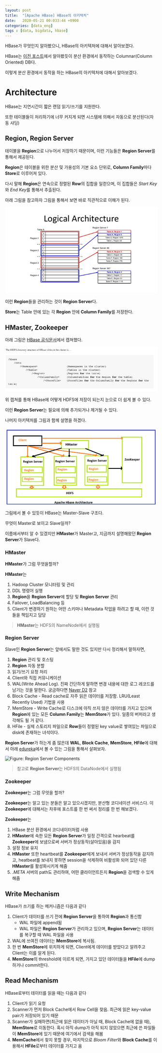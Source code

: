 ```yaml
---
layout: post
title:  "[Apache HBase] HBase의 아키텍처"
date:   2020-05-21 00:033:44 +0900
categories: [data_eng]
tags : [data, bigdata, hbase]
---
```


HBase가 무엇인지 알아봤으니, HBase의 아키텍처에 대해서 알아보겠다.

<!--more-->

HBase는 [이전 포스트](/data_eng/what-is-hbase)에서 알아봤듯이 분산 환경에서 동작하는 Columnar(Column Oriented) DB다.

이렇게 분산 환경에서 동작을 하는 HBase의 아키텍처에 대해서 알아보겠다.

# Architecture
HBase는 지연시간이 짧은 랜덤 읽기/쓰기를 지원한다.

또한 테이블들이 처리하기에 너무 커지게 되면 시스템에 의해서 자동으로 분산된다(자동 샤딩)

## Region, Region Server

테이블을 **Region**으로 나누어서 저장하기 때문이며, 이런 기능들은 **Region Server**를 통해서 제공된다.

**Region**은 테이블을 위한 분산 및 가용성의 기본 요소 단위로, **Column Family**마다 **Store**로 이루어져 있다.

다시 말해 **Region**은 연속으로 정렬된 **Row**의 집합을 일컫으며, 이 집합들은 *Start Key*와 *End Key*를 통해서 추출된다.

아래 그림을 참고하자 그림을 통해서 보면 바로 직관적으로 이해가 된다.

![Nick Dimiduk on SlideShare, Apache HBase 1.0 Release](/files/hbase_region_logical_architecture.jpg)

이런 **Region**들을 관리하는 것이 **Region Server**다.

**Store**는 Table 안에 있는 각 **Region** 안에 **Column Family**를 저장한다.

## HMaster, Zookeeper

아래 그림은 [HBase 공식문서](http://hbase.apache.org/book.html#trouble.namenode.hbase.objects)에서 캡쳐했다.

![Browsing HDFS for HBase Objects](/files/hdfs_directory_structure.png)

위 캡쳐를 통해 HBase에 어떻게 HDFS에 저장이 되는지 눈으로 더 쉽게 볼 수 있다.

이런 **Region Server**는 필요에 의해 추가되거나 제거될 수 있다.

나머지 아키텍처를 그림과 함께 설명을 하겠다.

![HBase Architecture Diagram by Guru99](/files/hbase_architecture_overview.png)

그림에서 볼 수 있듯이 HBase는 Master-Slave 구조다.

무엇이 Master로 보이고 Slave일까?

이름에서부터 알 수 있겠지만 **HMaster**가 Master고, 지금까지 설명해왔던 **Region Server**가 Slave다.

### HMaster

**HMaster**가 그럼 무엇을할까?

**HMaster**는

1. Hadoop Cluster 모니터링 및 관리
1. DDL 명령어 실행
1. **Region**을 **Region Server**에 할당 및 **Region Server** 관리
1. Failover, LoadBalancing 등
1. Client가 변경하기 원하는 어떤 스키마나 Metadata 작업을 하려고 할 때, 이런 것들을 책임지고 담당

> **HMaster**는 HDFS의 NameNode에서 실행됨

### Region Server
Slave인 **Region Server**는 앞에서도 말한 것도 있지만 다시 정리해서 말하자면,

1. **Region** 관리 및 호스팅
1. **Region** 자동 분할
1. 읽기/쓰기 요청 처리
1. Client와 직접 커뮤니케이션
1. WAL(Write Ahead Log). 진짜 간단하게 말하면 변경 내용에 대한 로그 레코드를 남기는 것을 말한다. 궁금하다면 [Naver D2](https://d2.naver.com/helloworld/407507) 참고
1. Block Cache - Read cache로 자주 읽은 데이터를 저장함. LRU(Least Recently Used) 기법을 사용
1. MemStore - Write Cache로 디스크에 아직 쓰지 않은 데이터를 가지고 있으며 **Region**에 있는 모든 **Column Family**는 **MemStore**가 있다. 일종의 버퍼라고 생각해도 될 거 같다.
1. HFile - 실제 스토리지 파일으로 **Row**들이 정렬된 key value로 쌓여있는 파일으로 disk에 존재하는 녀석이다.

**Region Server**가 하는게 좀 많은데 **WAL**, **Block Cache**, **MemStore**, **HFile**에 대해서 아래 [edureka](https://www.edureka.co/blog/hbase-architecture/)에서 볼 수 있는 그림을 통해서 살펴보자.

![Figure: Region Server Components](https://d1jnx9ba8s6j9r.cloudfront.net/blog/wp-content/uploads/2016/11/Region-Server-Components-HBase-Architecture-Edureka-768x440.png)

> 참고로 **Region Server**는 HDFS의 DataNode에서 실행됨

### Zookeeper
**Zookeeper**는 그럼 무엇을 할까?

**Zookeeper**는 알고 있는 분들은 알고 있으시겠지만, 분산형 코디네이션 서비스다. 이 **Zookeeper**에 대해서는 차후에 포스트를 한 번 써서 정리를 한 번 해보겠다.

**Zookeeper**는

1. HBase 분산 환경에서 코디네이터처럼 사용
1. **HMaster**에 속한 모든 **Region Server**가 일정 간격으로 hearbeat를 **Zookeeper**에 보냄으로써 서버가 정상동작(살아있음)을 감지
1. 설정 정보 유지
1. **HMaster** 또한 heartbeat를 **Zookeeper**에게 보내서 서버가 정상동작을 감지하고, heatbeat를 보내지 못하면 session을 삭제하여 비활성화 되어 있던 다른 **HMaster**를 활성화시키게 해줌
1. *.META* 서버의 path도 관리하여, 어떤 클라이언트든지 **Region**을 검색할 수 있게 해줌

## Write Mechanism
HBase가 쓰기를 하는 메커니즘은 다음과 같다

1. Client가 데이터를 쓰기 전에 **Region Server**을 통하여 **Region**과 통신함
   - WAL 파일에 append됨
   - WAL 파일은 **Region Server**가 관리하고 있으며, **Region Server**는 데이터를 복구할 때 WAL 파일을 사용
1. WAL에 쓰여진 데이터는 **MemStore**에 복사됨.
1. 한 번 **MemStore**에 위치하게 되면, Client에게 데이터를 받았다고 알려주고 Client는 이를 알게 된다.
1. **MemStore**의 threshold에 이르게 되면, 가지고 있던 데이터들을 **HFile**에 dump하거나 commit한다.

## Read Mechanism
HBase로부터 데이터를 읽을 때는 다음과 같다

1. Client가 읽기 요청
1. Scanner가 먼저 Block Cache에서 Row Cell을 찾음. 최근에 읽은 key-value pair가 저장되어 있기 때문
1. Scanner가 실패하면(최근에 읽은 데이터가 아닐 때, Block Cache에 없을 때), **MemStore**로 이동한다. 혹시 아직 dump가 아직 되지 않았으면 최근에 쓴 파일들이 **MemStore**에 있기 때문에 여기에서 검색을 해봄
1. **MemCache**에서 찾지 못할 경우, 마지막으로 *Bloom Filter*와 **Block Cache**를 이용해서 **HFile**로부터 데이터를 가지고 옴

